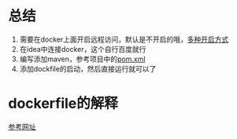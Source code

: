 # 总结
1. 需要在docker上面开启远程访问，默认是不开启的哦，[多种开启方式](https://www.cnblogs.com/yangshaox/articles/11594828.html "多种方式")
2. 在idea中连接docker，这个自行百度就行
3. 编写添加maven，参考项目中的[pom.xml](https://github.com/anan-2019/learnrepo/blob/master/javalearn/dockerbuild/pom.xml)
4. 添加dockfile的启动，然后直接运行就可以了

# dockerfile的解释

[参考网址](https://www.cnblogs.com/edisonchou/p/dockerfile_inside_introduction.html)

